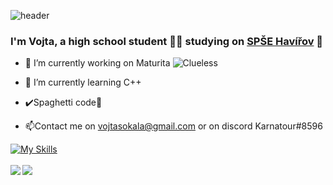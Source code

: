 ![header](https://capsule-render.vercel.app/api?type=waving&color=gradient&customColorList=6&height=300&section=header&text=Welcome%20on%20%my%20profile!&animation=twinkling&fontAlign=40&fontSize=50)
### I'm Vojta, a high school student 👨‍💻 studying on [SPŠE Havířov](https://github.com/spsehavirov) 🚀 
  

- 🔭 I’m currently working on Maturita ![Clueless](https://cdn.frankerfacez.com/emoticon/670425/1)
  

- 🌱 I’m currently learning C++  
  

- ✔️Spaghetti code🍝  
  

- 📫Contact me on vojtasokala@gmail.com or on discord Karnatour#8596  

[![My Skills](https://skillicons.dev/icons?i=c,cpp,python,html,css,php,cmake)](https://skillicons.dev)
<br></br>
<img src="https://github-readme-stats.vercel.app/api/top-langs/?username=Karnatour&theme=omni&hide_border=true" align="left">
<img src="https://github-readme-stats.vercel.app/api?username=Karnatour&theme=omni&show_icons=true&hide_border=true">
 
